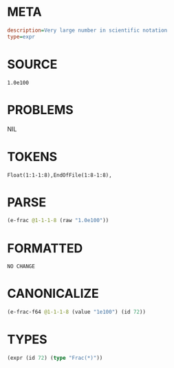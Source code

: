 # META
~~~ini
description=Very large number in scientific notation
type=expr
~~~
# SOURCE
~~~roc
1.0e100
~~~
# PROBLEMS
NIL
# TOKENS
~~~zig
Float(1:1-1:8),EndOfFile(1:8-1:8),
~~~
# PARSE
~~~clojure
(e-frac @1-1-1-8 (raw "1.0e100"))
~~~
# FORMATTED
~~~roc
NO CHANGE
~~~
# CANONICALIZE
~~~clojure
(e-frac-f64 @1-1-1-8 (value "1e100") (id 72))
~~~
# TYPES
~~~clojure
(expr (id 72) (type "Frac(*)"))
~~~